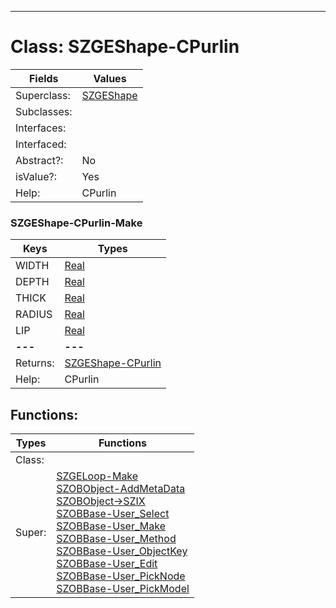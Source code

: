 ---------

# Class:	SZGEShape-CPurlin

| Fields | Values |
| --------- | --------- |
| Superclass: | [SZGEShape](SZGEShape.html) |
| Subclasses: |  |
| Interfaces: |  |
| Interfaced: |  |
| Abstract?: | No |
| isValue?: | Yes |
| Help: | CPurlin |

### SZGEShape-CPurlin-Make

| Keys | Types |
| --------- | --------- |
| WIDTH | [Real](Real.html) |
| DEPTH | [Real](Real.html) |
| THICK | [Real](Real.html) |
| RADIUS | [Real](Real.html) |
| LIP | [Real](Real.html) |
| **---** | **---** |
| Returns: | [SZGEShape-CPurlin](SZGEShape-CPurlin.html) |
| Help: | CPurlin |


## Functions:

| Types | Functions |
| --------- | --------- |
| Class: |  |
| Super: | [SZGELoop-Make](SZGELoop.html) <br> [SZOBObject-AddMetaData](SZOBObject.html) <br> [SZOBObject->SZIX](SZOBObject.html) <br> [SZOBBase-User_Select](SZOBBase.html) <br> [SZOBBase-User_Make](SZOBBase.html) <br> [SZOBBase-User_Method](SZOBBase.html) <br> [SZOBBase-User_ObjectKey](SZOBBase.html) <br> [SZOBBase-User_Edit](SZOBBase.html) <br> [SZOBBase-User_PickNode](SZOBBase.html) <br> [SZOBBase-User_PickModel](SZOBBase.html) |


